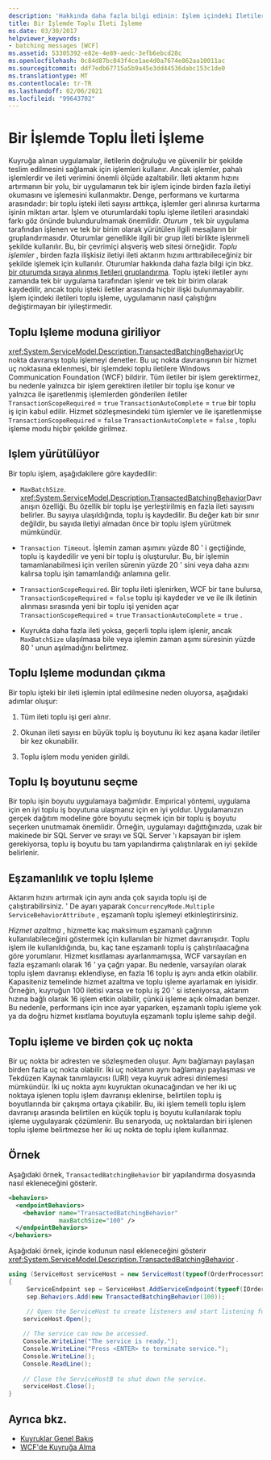 ```yaml
---
description: 'Hakkında daha fazla bilgi edinin: Işlem içindeki Iletileri toplu Işleme'
title: Bir İşlemde Toplu İleti İşleme
ms.date: 03/30/2017
helpviewer_keywords:
- batching messages [WCF]
ms.assetid: 53305392-e82e-4e89-aedc-3efb6ebcd28c
ms.openlocfilehash: 0c84d87bc043f4ce1ae4d0a7674e862aa10011ac
ms.sourcegitcommit: ddf7edb67715a5b9a45e3dd44536dabc153c1de0
ms.translationtype: MT
ms.contentlocale: tr-TR
ms.lasthandoff: 02/06/2021
ms.locfileid: "99643702"
---
```

# <a name="batching-messages-in-a-transaction"></a>Bir İşlemde Toplu İleti İşleme

Kuyruğa alınan uygulamalar, iletilerin doğruluğu ve güvenilir bir şekilde teslim edilmesini sağlamak için işlemleri kullanır. Ancak işlemler, pahalı işlemlerdir ve ileti verimini önemli ölçüde azaltabilir. İleti aktarım hızını artırmanın bir yolu, bir uygulamanın tek bir işlem içinde birden fazla iletiyi okumasını ve işlemesini kullanmaktır. Denge, performans ve kurtarma arasındadır: bir toplu işteki ileti sayısı arttıkça, işlemler geri alınırsa kurtarma işinin miktarı artar. İşlem ve oturumlardaki toplu işleme iletileri arasındaki farkı göz önünde bulundurulmamak önemlidir. *Oturum* , tek bir uygulama tarafından işlenen ve tek bir birim olarak yürütülen ilgili mesajların bir gruplandırmasıdır. Oturumlar genellikle ilgili bir grup ileti birlikte işlenmeli şekilde kullanılır. Bu, bir çevrimiçi alışveriş web sitesi örneğidir. *Toplu işlemler* , birden fazla ilişkisiz iletiyi ileti aktarım hızını arttırabileceğiniz bir şekilde işlemek için kullanılır. Oturumlar hakkında daha fazla bilgi için bkz. [bir oturumda sıraya alınmış Iletileri gruplandırma](grouping-queued-messages-in-a-session.md). Toplu işteki iletiler aynı zamanda tek bir uygulama tarafından işlenir ve tek bir birim olarak kaydedilir, ancak toplu işteki iletiler arasında hiçbir ilişki bulunmayabilir. İşlem içindeki iletileri toplu işleme, uygulamanın nasıl çalıştığını değiştirmayan bir iyileştirmedir.  
  
## <a name="entering-batching-mode"></a>Toplu Işleme moduna giriliyor  

 <xref:System.ServiceModel.Description.TransactedBatchingBehavior>Uç nokta davranışı toplu işlemeyi denetler. Bu uç nokta davranışının bir hizmet uç noktasına eklenmesi, bir işlemdeki toplu iletilere Windows Communication Foundation (WCF) bildirir. Tüm iletiler bir işlem gerektirmez, bu nedenle yalnızca bir işlem gerektiren iletiler bir toplu işe konur ve yalnızca ile işaretlenmiş işlemlerden gönderilen iletiler `TransactionScopeRequired`  =  `true` `TransactionAutoComplete`  =  `true` bir toplu iş için kabul edilir. Hizmet sözleşmesindeki tüm işlemler ve ile işaretlenmişse `TransactionScopeRequired`  =  `false` `TransactionAutoComplete`  =  `false` , toplu işleme modu hiçbir şekilde girilmez.  
  
## <a name="committing-a-transaction"></a>Işlem yürütülüyor  

 Bir toplu işlem, aşağıdakilere göre kaydedilir:  
  
- `MaxBatchSize`. <xref:System.ServiceModel.Description.TransactedBatchingBehavior>Davranışın özelliği. Bu özellik bir toplu işe yerleştirilmiş en fazla ileti sayısını belirler. Bu sayıya ulaşıldığında, toplu iş kaydedilir. Bu değer katı bir sınır değildir, bu sayıda iletiyi almadan önce bir toplu işlem yürütmek mümkündür.  
  
- `Transaction Timeout`. İşlemin zaman aşımını yüzde 80 ' i geçtiğinde, toplu iş kaydedilir ve yeni bir toplu iş oluşturulur. Bu, bir işlemin tamamlanabilmesi için verilen sürenin yüzde 20 ' sini veya daha azını kalırsa toplu işin tamamlandığı anlamına gelir.  
  
- `TransactionScopeRequired`. Bir toplu ileti işlenirken, WCF bir tane bulursa, `TransactionScopeRequired`  =  `false` toplu işi kaydeder ve ve ile ilk iletinin alınması sırasında yeni bir toplu işi yeniden açar `TransactionScopeRequired`  =  `true` `TransactionAutoComplete`  =  `true` .  
  
- Kuyrukta daha fazla ileti yoksa, geçerli toplu işlem işlenir, ancak `MaxBatchSize` ulaşılmasa bile veya işlemin zaman aşımı süresinin yüzde 80 ' unun aşılmadığını belirtmez.  
  
## <a name="leaving-batching-mode"></a>Toplu Işleme modundan çıkma  

 Bir toplu işteki bir ileti işlemin iptal edilmesine neden oluyorsa, aşağıdaki adımlar oluşur:  
  
1. Tüm ileti toplu işi geri alınır.  
  
2. Okunan ileti sayısı en büyük toplu iş boyutunu iki kez aşana kadar iletiler bir kez okunabilir.  
  
3. Toplu işlem modu yeniden girildi.  
  
## <a name="choosing-the-batch-size"></a>Toplu Iş boyutunu seçme  

 Bir toplu işin boyutu uygulamaya bağımlıdır. Empırical yöntemi, uygulama için en iyi toplu iş boyutuna ulaşmanız için en iyi yoldur. Uygulamanızın gerçek dağıtım modeline göre boyutu seçmek için bir toplu iş boyutu seçerken unutmamak önemlidir. Örneğin, uygulamayı dağıttığınızda, uzak bir makinede bir SQL Server ve sırayı ve SQL Server 'ı kapsayan bir işlem gerekiyorsa, toplu iş boyutu bu tam yapılandırma çalıştırılarak en iyi şekilde belirlenir.  
  
## <a name="concurrency-and-batching"></a>Eşzamanlılık ve toplu Işleme  

 Aktarım hızını artırmak için aynı anda çok sayıda toplu işi de çalıştırabilirsiniz. ' De ayarı yaparak `ConcurrencyMode.Multiple` `ServiceBehaviorAttribute` , eşzamanlı toplu işlemeyi etkinleştirirsiniz.  
  
 *Hizmet azaltma* , hizmette kaç maksimum eşzamanlı çağrının kullanılabileceğini göstermek için kullanılan bir hizmet davranışıdır. Toplu işlem ile kullanıldığında, bu, kaç tane eşzamanlı toplu iş çalıştırılaacağına göre yorumlanır. Hizmet kısıtlaması ayarlanmamışsa, WCF varsayılan en fazla eşzamanlı olarak 16 ' ya çağrı yapar. Bu nedenle, varsayılan olarak toplu işlem davranışı eklendiyse, en fazla 16 toplu iş aynı anda etkin olabilir. Kapasiteniz temelinde hizmet azaltma ve toplu işleme ayarlamak en iyisidir. Örneğin, kuyruğun 100 iletisi varsa ve toplu iş 20 ' si isteniyorsa, aktarım hızına bağlı olarak 16 işlem etkin olabilir, çünkü işleme açık olmadan benzer. Bu nedenle, performans için ince ayar yaparken, eşzamanlı toplu işleme yok ya da doğru hizmet kısıtlama boyutuyla eşzamanlı toplu işleme sahip değil.  
  
## <a name="batching-and-multiple-endpoints"></a>Toplu işleme ve birden çok uç nokta  

 Bir uç nokta bir adresten ve sözleşmeden oluşur. Aynı bağlamayı paylaşan birden fazla uç nokta olabilir. İki uç noktanın aynı bağlamayı paylaşması ve Tekdüzen Kaynak tanımlayıcısı (URI) veya kuyruk adresi dinlemesi mümkündür. İki uç nokta aynı kuyruktan okunacağından ve her iki uç noktaya işlenen toplu işlem davranışı eklenirse, belirtilen toplu iş boyutlarında bir çakışma ortaya çıkabilir. Bu, iki işlem temelli toplu işlem davranışı arasında belirtilen en küçük toplu iş boyutu kullanılarak toplu işleme uygulayarak çözümlenir. Bu senaryoda, uç noktalardan biri işlenen toplu işleme belirtmezse her iki uç nokta de toplu işlem kullanmaz.  
  
## <a name="example"></a>Örnek  

 Aşağıdaki örnek, `TransactedBatchingBehavior` bir yapılandırma dosyasında nasıl ekleneceğini gösterir.  
  
```xml  
<behaviors>
  <endpointBehaviors>
    <behavior name="TransactedBatchingBehavior"
              maxBatchSize="100" />
  </endpointBehaviors>
</behaviors>
```  
  
 Aşağıdaki örnek, içinde kodunun nasıl ekleneceğini gösterir <xref:System.ServiceModel.Description.TransactedBatchingBehavior> .  
  
```csharp
using (ServiceHost serviceHost = new ServiceHost(typeof(OrderProcessorService)))
{
     ServiceEndpoint sep = ServiceHost.AddServiceEndpoint(typeof(IOrderProcessor), new NetMsmqBinding(), "net.msmq://localhost/private/ServiceModelSamplesTransacted");
     sep.Behaviors.Add(new TransactedBatchingBehavior(100));

     // Open the ServiceHost to create listeners and start listening for messages.
    serviceHost.Open();
  
    // The service can now be accessed.
    Console.WriteLine("The service is ready.");
    Console.WriteLine("Press <ENTER> to terminate service.");
    Console.WriteLine();
    Console.ReadLine();
  
    // Close the ServiceHostB to shut down the service.
    serviceHost.Close();
}  
```  
  
## <a name="see-also"></a>Ayrıca bkz.

- [Kuyruklar Genel Bakış](queues-overview.md)
- [WCF'de Kuyruğa Alma](queuing-in-wcf.md)
